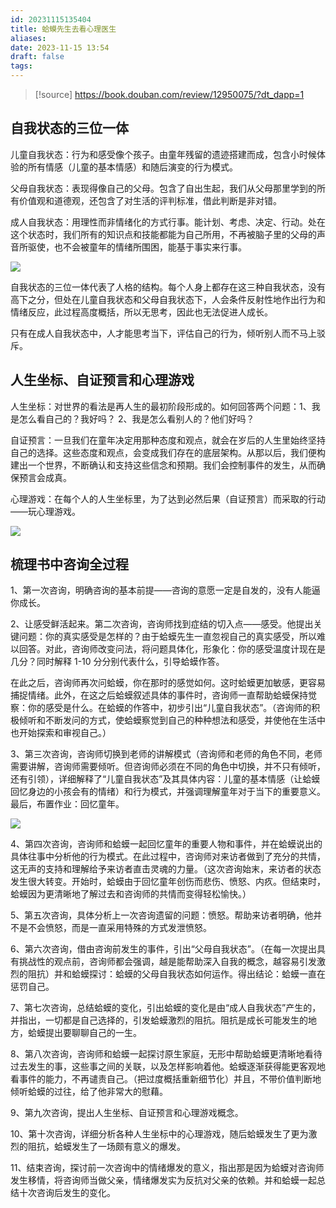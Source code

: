 ```yaml
---
id: 20231115135404
title: 蛤蟆先生去看心理医生
aliases: 
date: 2023-11-15 13:54
draft: false
tags:
---
```

> [!source]
> https://book.douban.com/review/12950075/?dt_dapp=1


## 自我状态的三位一体

儿童自我状态：行为和感受像个孩子。由童年残留的遗迹搭建而成，包含小时候体验的所有情感（儿童的基本情感）和随后演变的行为模式。

父母自我状态：表现得像自己的父母。包含了自出生起，我们从父母那里学到的所有价值观和道德观，还包含了对生活的评判标准，借此判断是非对错。

成人自我状态：用理性而非情绪化的方式行事。能计划、考虑、决定、行动。处在这个状态时，我们所有的知识点和技能都能为自己所用，不再被脑子里的父母的声音所驱使，也不会被童年的情绪所围困，能基于事实来行事。

![](https://images.cubox.cc/cardImg/2023111505522220539/61629.webp)

自我状态的三位一体代表了人格的结构。每个人身上都存在这三种自我状态，没有高下之分，但处在儿童自我状态和父母自我状态下，人会条件反射性地作出行为和情绪反应，此过程高度概括，所以无思考，因此也无法促进人成长。

只有在成人自我状态中，人才能思考当下，评估自己的行为，倾听别人而不马上驳斥。

## 人生坐标、自证预言和心理游戏

人生坐标：对世界的看法是再人生的最初阶段形成的。如何回答两个问题：1、我是怎么看自己的？我好吗？ 2、我是怎么看别人的？他们好吗？

自证预言：一旦我们在童年决定用那种态度和观点，就会在岁后的人生里始终坚持自己的选择。这些态度和观点，会变成我们存在的底层架构。从那以后，我们便构建出一个世界，不断确认和支持这些信念和预期。我们会控制事件的发生，从而确保预言会成真。

心理游戏：在每个人的人生坐标里，为了达到必然后果（自证预言）而采取的行动——玩心理游戏。

![](https://images.cubox.cc/cardImg/2023111505523063675/26994.webp)


## 梳理书中咨询全过程

1、第一次咨询，明确咨询的基本前提——咨询的意愿一定是自发的，没有人能逼你成长。

2、让感受鲜活起来。第二次咨询，咨询师找到症结的切入点——感受。他提出关键问题：你的真实感受是怎样的？由于蛤蟆先生一直忽视自己的真实感受，所以难以回答。对此，咨询师改变问法，将问题具体化，形象化：你的感受温度计现在是几分？同时解释 1-10 分分别代表什么，引导蛤蟆作答。

在此之后，咨询师再次问蛤蟆，你在那时的感觉如何。这时蛤蟆更加敏感，更容易捕捉情绪。此外，在这之后蛤蟆叙述具体的事件时，咨询师一直帮助蛤蟆保持觉察：你的感受是什么。在蛤蟆的作答中，初步引出“儿童自我状态”。（咨询师的积极倾听和不断发问的方式，使蛤蟆察觉到自己的种种想法和感受，并使他在生活中也开始探索和审视自己。）

3、第三次咨询，咨询师切换到老师的讲解模式（咨询师和老师的角色不同，老师需要讲解，咨询师需要倾听。但咨询师必须在不同的角色中切换，并不只有倾听，还有引领），详细解释了“儿童自我状态”及其具体内容：儿童的基本情感（让蛤蟆回忆身边的小孩会有的情绪）和行为模式，并强调理解童年对于当下的重要意义。最后，布置作业：回忆童年。

![](https://images.cubox.cc/cardImg/2023111505523458826/29644.webp)

4、第四次咨询，咨询师和蛤蟆一起回忆童年的重要人物和事件，并在蛤蟆说出的具体往事中分析他的行为模式。在此过程中，咨询师对来访者做到了充分的共情，这无声的支持和理解给予来访者直击灵魂的力量。（这次咨询始末，来访者的状态发生很大转变。开始时，蛤蟆由于回忆童年创伤而悲伤、愤怒、内疚。但结束时，蛤蟆因为更清晰地了解过去和咨询师的共情而变得轻松愉快。）

5、第五次咨询，具体分析上一次咨询遗留的问题：愤怒。帮助来访者明确，他并不是不会愤怒，而是一直采用特殊的方式发泄愤怒。

6、第六次咨询，借由咨询前发生的事件，引出“父母自我状态”。（在每一次提出具有挑战性的观点前，咨询师都会强调，越是能帮助深入自我的概念，越容易引发激烈的阻抗）并和蛤蟆探讨：蛤蟆的父母自我状态如何运作。得出结论：蛤蟆一直在惩罚自己。

7、第七次咨询，总结蛤蟆的变化，引出蛤蟆的变化是由“成人自我状态”产生的，并指出，一切都是自己选择的，引发蛤蟆激烈的阻抗。阻抗是成长可能发生的地方，蛤蟆提出要聊聊自己的一生。

8、第八次咨询，咨询师和蛤蟆一起探讨原生家庭，无形中帮助蛤蟆更清晰地看待过去发生的事，这些事之间的关联，以及怎样影响着他。蛤蟆逐渐获得能更客观地看事件的能力，不再谴责自己。（把过度概括重新细节化）并且，不带价值判断地倾听蛤蟆的过往，给了他非常大的慰藉。

9、第九次咨询，提出人生坐标、自证预言和心理游戏概念。

10、第十次咨询，详细分析各种人生坐标中的心理游戏，随后蛤蟆发生了更为激烈的阻抗，蛤蟆发生了一场颇有意义的爆发。

11、结束咨询，探讨前一次咨询中的情绪爆发的意义，指出那是因为蛤蟆对咨询师发生移情，将咨询师当做父亲，情绪爆发实为反抗对父亲的依赖。并和蛤蟆一起总结十次咨询后发生的变化。